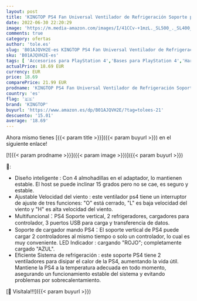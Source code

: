 ```yaml
---
layout: post
title: 'KINGTOP PS4 Fan Universal Ventilador de Refrigeración Soporte para Playstation PS4 Dos Ventiladores Soporte Vertical Enfriador para los Controladores PS4/PS4 Pro/PS4'
date: 2022-06-30 22:20:29
image: 'https://m.media-amazon.com/images/I/41CCv-+1mzL._SL500_._SL400_.jpg'
comments: true
category: ofertas
author: 'tole.es'
slug: 'B01AJQVH2E-es KINGTOP PS4 Fan Universal Ventilador de Refrigeración...'
sku: 'B01AJQVH2E-es'
tags: [ 'Accesorios para PlayStation 4','Bases para PlayStation 4','Hardware y juegos para PlayStation 4','Soportes, abrazaderas y bases para PlayStation 4','Videojuegos','kingtop','playstation','ps4','🇪🇸', ]
actualPrice: 18.69 EUR
currency: EUR
price: 18.69
comparePrice: 21.99 EUR
prodname: 'KINGTOP PS4 Fan Universal Ventilador de Refrigeración Soporte para Playstation PS4 Dos Ventiladores Soporte Vertical Enfriador para los Controladores PS4/PS4 Pro/PS4'
country: 'es'
flag: '🇪🇸'
brand: 'KINGTOP'
buyurl: 'https://www.amazon.es/dp/B01AJQVH2E/?tag=tolees-21'
descuento: '15.01'
average: '18.69'
---
```


Ahora mismo tienes [{{< param title >}}]({{< param buyurl >}}) en el siguiente enlace!

[![{{< param prodname >}}]({{< param image >}})]({{< param buyurl >}})

🔎:

- Diseño inteligente : Con 4 almohadillas en el adaptador, lo mantienen estable. El host se puede inclinar 15 grados pero no se cae, es seguro y estable.
- Ajustable Velocidad del viento : este ventilador ps4 tiene un interruptor de ajuste de tres funciones: "O" está cerrado, "L" es baja velocidad del viento y "H" es alta velocidad del viento.
- Multifuncional：PS4 Soporte vertical, 2 refrigeradores, cargadores para controlador, 3 puertos USB para carga y transferencia de datos.
- Soporte de cargador mando PS4：El soporte vertical de PS4 puede cargar 2 controladores al mismo tiempo o solo un controlador, lo cual es muy conveniente. LED Indicador : cargando "ROJO"; completamente cargado "AZUL".
- Eficiente Sistema de refrigeración : este soporte PS4 tiene 2 ventiladores para disipar el calor de la PS4, aumentando la vida útil. Mantiene la PS4 a la temperatura adecuada en todo momento, asegurando un funcionamiento estable del sistema y evitando problemas por sobrecalentamiento.

[🛒 Visítala!!!]({{< param buyurl >}})
